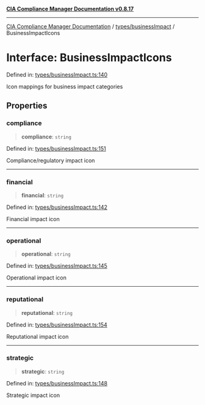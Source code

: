 [**CIA Compliance Manager Documentation v0.8.17**](../../../README.md)

***

[CIA Compliance Manager Documentation](../../../modules.md) / [types/businessImpact](../README.md) / BusinessImpactIcons

# Interface: BusinessImpactIcons

Defined in: [types/businessImpact.ts:140](https://github.com/Hack23/cia-compliance-manager/blob/6a2219920f4c187f7eafa3e355e36b35c9c19248/src/types/businessImpact.ts#L140)

Icon mappings for business impact categories

## Properties

### compliance

> **compliance**: `string`

Defined in: [types/businessImpact.ts:151](https://github.com/Hack23/cia-compliance-manager/blob/6a2219920f4c187f7eafa3e355e36b35c9c19248/src/types/businessImpact.ts#L151)

Compliance/regulatory impact icon

***

### financial

> **financial**: `string`

Defined in: [types/businessImpact.ts:142](https://github.com/Hack23/cia-compliance-manager/blob/6a2219920f4c187f7eafa3e355e36b35c9c19248/src/types/businessImpact.ts#L142)

Financial impact icon

***

### operational

> **operational**: `string`

Defined in: [types/businessImpact.ts:145](https://github.com/Hack23/cia-compliance-manager/blob/6a2219920f4c187f7eafa3e355e36b35c9c19248/src/types/businessImpact.ts#L145)

Operational impact icon

***

### reputational

> **reputational**: `string`

Defined in: [types/businessImpact.ts:154](https://github.com/Hack23/cia-compliance-manager/blob/6a2219920f4c187f7eafa3e355e36b35c9c19248/src/types/businessImpact.ts#L154)

Reputational impact icon

***

### strategic

> **strategic**: `string`

Defined in: [types/businessImpact.ts:148](https://github.com/Hack23/cia-compliance-manager/blob/6a2219920f4c187f7eafa3e355e36b35c9c19248/src/types/businessImpact.ts#L148)

Strategic impact icon
